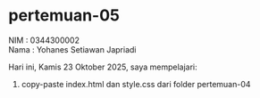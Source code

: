 # pertemuan-05

NIM : 0344300002<br>
Nama : Yohanes Setiawan Japriadi<br>

Hari ini, Kamis 23 Oktober 2025, saya mempelajari:
<ol>
  <li>copy-paste index.html dan style.css dari folder pertemuan-04</li>
</ol>